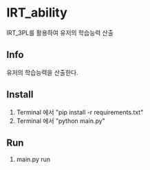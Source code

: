 # IRT_ability
IRT_3PL를 활용하여 유저의 학습능력 산출

## Info
유저의 학습능력을 산출한다.

## Install
1. Terminal 에서 "pip install -r requirements.txt"
2. Terminal 에서 "python main.py"

## Run
1. main.py run
